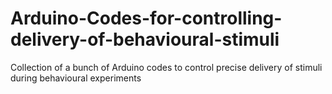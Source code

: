 # Arduino-Codes-for-controlling-delivery-of-behavioural-stimuli
Collection of a bunch of Arduino codes to control precise delivery of stimuli during behavioural experiments
